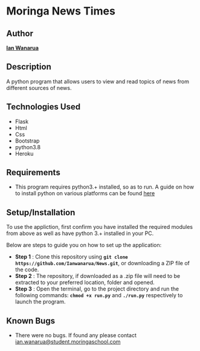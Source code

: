 # Moringa News Times

## Author

[**Ian Wanarua**]()

## Description

A python program that allows users to view and read topics of news from different sources of news.

## Technologies Used

* Flask
* Html
* Css
* Bootstrap
* python3.8
* Heroku

## Requirements

* This program requires python3.+ installed, so as to run. A guide on how to install python on various platforms can be found [here](https://www.python.org/)

## Setup/Installation

To use the appliction, first confirm you have installed the required modules from above as well as have python 3.+ installed in your PC.

Below are steps to guide you on how to set up the application:
* **Step 1** : Clone this repository using **`git clone https://github.com/Ianwanarua/News.git`**, or downloading a ZIP file of the code.
* **Step 2** : The repository, if downloaded as a .zip file will need to be extracted to your preferred location, folder and opened.
* **Step 3** : Open the terminal, go to the project directory and run the following commands: **`chmod +x run.py`** and **`./run.py`** respectively to launch the program.

## Known Bugs

* There were no bugs. If found any please contact [ian.wanarua@student.moringaschool.com](ian.wanarua@student.moringaschool.com)